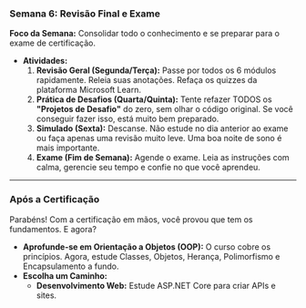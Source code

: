 ### **Semana 6: Revisão Final e Exame**

**Foco da Semana:** Consolidar todo o conhecimento e se preparar para o exame de certificação.

*   **Atividades:**
    1.  **Revisão Geral (Segunda/Terça):** Passe por todos os 6 módulos rapidamente. Releia suas anotações. Refaça os quizzes da plataforma Microsoft Learn.
    2.  **Prática de Desafios (Quarta/Quinta):** Tente refazer TODOS os **"Projetos de Desafio"** do zero, sem olhar o código original. Se você conseguir fazer isso, está muito bem preparado.
    3.  **Simulado (Sexta):** Descanse. Não estude no dia anterior ao exame ou faça apenas uma revisão muito leve. Uma boa noite de sono é mais importante.
    4.  **Exame (Fim de Semana):** Agende o exame. Leia as instruções com calma, gerencie seu tempo e confie no que você aprendeu.

---

### **Após a Certificação**

Parabéns! Com a certificação em mãos, você provou que tem os fundamentos. E agora?

*   **Aprofunde-se em Orientação a Objetos (OOP):** O curso cobre os princípios. Agora, estude Classes, Objetos, Herança, Polimorfismo e Encapsulamento a fundo.
*   **Escolha um Caminho:**
    *   **Desenvolvimento Web:** Estude ASP.NET Core para criar APIs e sites.


